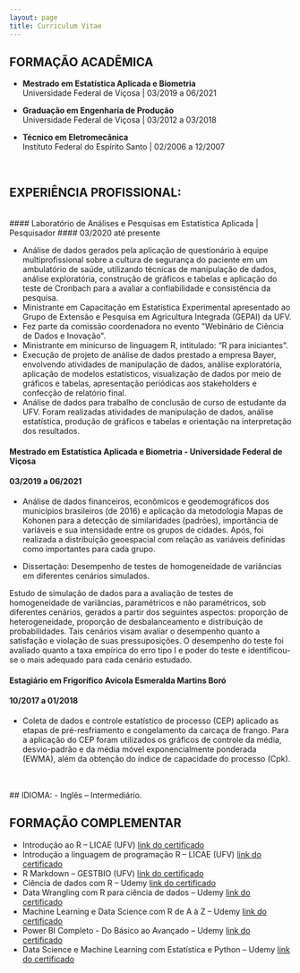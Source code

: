 ```yaml
---
layout: page
title: Curriculum Vitae
---
```

    
          

## FORMAÇÃO ACADÊMICA

-  **Mestrado em Estatística Aplicada e Biometria**    
Universidade Federal de Viçosa | 03/2019 a 06/2021

-  **Graduação em Engenharia de Produção**      
Universidade Federal de Viçosa | 03/2012 a 03/2018

-  **Técnico em Eletromecânica**     
Instituto Federal do Espírito Santo | 02/2006 a 12/2007
<br>

##  EXPERIÊNCIA PROFISSIONAL:
<br>
#### Laboratório de Análises e Pesquisas em Estatística Aplicada | Pesquisador 
#### 03/2020 até presente

- Análise de dados gerados pela aplicação de questionário à equipe multiprofissional sobre a cultura de segurança do paciente em um ambulatório de saúde, utilizando técnicas de manipulação de dados, análise exploratória, construção de gráficos e tabelas e aplicação do teste de Cronbach para a avaliar a confiabilidade e consistência da pesquisa.
- Ministrante em Capacitação em Estatística Experimental apresentado ao Grupo de Extensão e Pesquisa em Agricultura Integrada (GEPAI) da UFV.
- Fez parte da comissão coordenadora no evento "Webinário de Ciência de Dados e Inovação".
- Ministrante em minicurso de linguagem R, intitulado: “R para iniciantes”.
- Execução de projeto de análise de dados prestado a empresa Bayer, envolvendo atividades de manipulação de dados, análise exploratória, aplicação de modelos estatísticos, visualização de dados por meio de gráficos e tabelas, apresentação periódicas aos stakeholders e confecção de relatório final.
- Análise de dados para trabalho de conclusão de curso de estudante da UFV. Foram realizadas atividades de manipulação de dados, análise estatística, produção de gráficos e tabelas e orientação na interpretação dos resultados.

####  Mestrado em Estatística Aplicada e Biometria - Universidade Federal de Viçosa 
#### 03/2019 a 06/2021

- Análise de dados financeiros, econômicos e geodemográficos dos municípios brasileiros (de 2016) e aplicação da metodologia Mapas de Kohonen para a detecção de similaridades (padrões), importância de variáveis e sua intensidade entre os grupos de cidades. Após, foi realizada a distribuição geoespacial com relação as variáveis definidas como importantes para cada grupo.

- Dissertação: Desempenho de testes de homogeneidade de variâncias em diferentes cenários simulados.

Estudo de simulação de dados para a avaliação de testes de homogeneidade de variâncias, paramétricos e não paramétricos, sob diferentes cenários, gerados a partir dos seguintes aspectos: proporção de heterogeneidade, proporção de desbalanceamento e distribuição de probabilidades. Tais cenários visam avaliar o desempenho quanto a satisfação e violação de suas pressuposições. O desempenho do teste foi avaliado quanto a taxa empírica do erro tipo I e poder do teste e identificou-se o mais adequado para cada cenário estudado. 

#### Estagiário em Frigorífico Avícola Esmeralda Martins Boró 
#### 10/2017 a 01/2018

- Coleta de dados e controle estatístico de processo (CEP) aplicado as etapas de pré-resfriamento e congelamento da carcaça de frango. Para a aplicação do CEP foram utilizados os gráficos de controle da média, desvio-padrão e da média móvel exponencialmente ponderada (EWMA), além da obtenção do índice de capacidade do processo (Cpk).
<br>
<br>
## IDIOMA:
-  Inglês – Intermediário.      
<br>

## FORMAÇÃO COMPLEMENTAR

- Introdução ao R – LICAE (UFV)   [link do certificado](https://drive.google.com/file/d/1_JKdjPCZRuvmmu11ojJIUD20hGMk-Gsf/view)
- Introdução a linguagem de programação R – LICAE (UFV)   [link do certificado](https://drive.google.com/file/d/18U_vFiFc9QchOZDlLM4qeIWhm05x22gp/view)  
- R Markdown – GESTBIO (UFV)    [link do certificado](https://drive.google.com/file/d/1t_xEqCWawy1mrmoqi2JsxwXPCl1nqWaR/view)  
- Ciência de dados com R – Udemy    [link do certificado](https://www.udemy.com/certificate/UC-e53ae412-d0d9-4242-a32f-8bd775e8e280/)
- Data Wrangling com R para ciência de dados – Udemy    [link do certificado](https://www.udemy.com/certificate/UC-b16bb624-0e87-47bc-a792-92d2c1ffafe4/)
- Machine Learning e Data Science com R de A à Z – Udemy    [link do certificado](https://www.udemy.com/certificate/UC-702267d2-c92f-4549-b40e-b6ef60be93f7/)
- Power BI Completo - Do Básico ao Avançado – Udemy   [link do certificado](https://www.udemy.com/certificate/UC-6b141fba-9940-4a23-93b5-dbf5295571f4/)
- Data Science e Machine Learning com Estatística e Python – Udemy    [link do certificado](https://www.udemy.com/certificate/UC-d2d432a0-cdc5-4d2d-8c3c-6f944bef53f8/)






